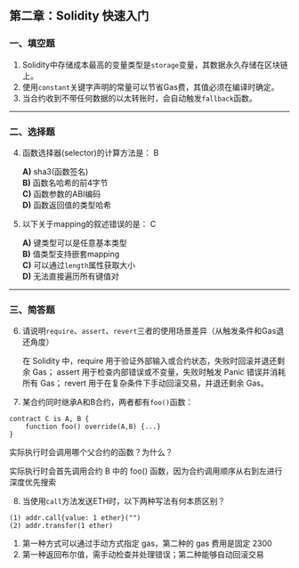 ## 第二章：Solidity 快速入门

### 一、填空题

1. Solidity中存储成本最高的变量类型是`storage`变量，其数据永久存储在区块链上。  
2. 使用`constant`关键字声明的常量可以节省Gas费，其值必须在编译时确定。  
4. 当合约收到不带任何数据的以太转账时，会自动触发`fallback`函数。  

---

### 二、选择题

4. 函数选择器(selector)的计算方法是： B 

   **A)** sha3(函数签名)  
   **B)** 函数名哈希的前4字节  
   **C)** 函数参数的ABI编码  
   **D)** 函数返回值的类型哈希  

5. 以下关于mapping的叙述错误的是： C 

   **A)** 键类型可以是任意基本类型  
   **B)** 值类型支持嵌套mapping  
   **C)** 可以通过`length`属性获取大小  
   **D)** 无法直接遍历所有键值对  

---

### 三、简答题

6. 请说明`require`、`assert`、`revert`三者的使用场景差异（从触发条件和Gas退还角度）

   在 Solidity 中，require 用于验证外部输入或合约状态，失败时回滚并退还剩余 Gas；
   assert 用于检查内部错误或不变量，失败时触发 Panic 错误并消耗所有 Gas；
   revert 用于在复杂条件下手动回滚交易，并退还剩余 Gas。
   

7. 某合约同时继承A和B合约，两者都有`foo()`函数：

```solidity
contract C is A, B {
    function foo() override(A,B) {...}
}
```

实际执行时会调用哪个父合约的函数？为什么？

实际执行时会首先调用合约 B 中的 foo() 函数，因为合约调用顺序从右到左进行深度优先搜索


8. 当使用`call`方法发送ETH时，以下两种写法有何本质区别？

```solidity
(1) addr.call{value: 1 ether}("")
(2) addr.transfer(1 ether)
```
   1. 第一种方式可以通过手动方式指定 gas，第二种的 gas 费用是固定 2300 
   2. 第一种返回布尔值，需手动检查并处理错误；第二种能够自动回滚交易
 
